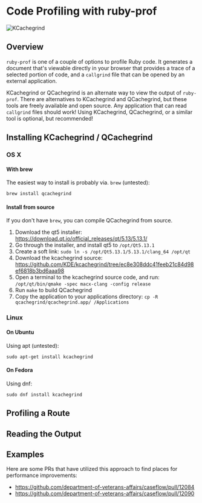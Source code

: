 # Code Profiling with ruby-prof

![KCachegrind](https://github.com/department-of-veterans-affairs/caseflow/raw/e80735d44228459472643820165f971b1146c06c/docs/img/Code-Profiling-KCachegrind.png)

## Overview

`ruby-prof` is one of a couple of options to profile Ruby code. It generates a document
that's viewable directly in your browser that provides a trace of a selected portion of code,
and a `callgrind` file that can be opened by an external application.

KCachegrind or QCachegrind is an alternate way to view the output of `ruby-prof`. There
are alternatives to KCachegrind and QCachegrind, but these tools are freely available and
open source. Any application that can read `callgrind` files should work! Using KCachegrind,
QCachegrind, or a similar tool is optional, but recommended!

## Installing KCachegrind / QCachegrind

### OS X

#### With brew

The easiest way to install is probably via. `brew` (untested):

```
brew install qcachegrind
```

#### Install from source

If you don't have `brew`, you can compile QCachegrind from source.

  1. Download the qt5 installer: https://download.qt.io/official_releases/qt/5.13/5.13.1/
  2. Go through the installer, and install qt5 to `/opt/Qt5.13.1`
  3. Create a soft link: `sudo ln -s /opt/Qt5.13.1/5.13.1/clang_64 /opt/qt`
  4. Download the kcachegrind source: https://github.com/KDE/kcachegrind/tree/ec8e308ddc41feeb21c84d98ef6818b3bd6aaa98
  5. Open a terminal to the kcachegrind source code, and run: `/opt/qt/bin/qmake -spec macx-clang -config release`
  6. Run `make` to build QCachegrind
  7. Copy the application to your applications directory: `cp -R qcachegrind/qcachegrind.app/ /Applications`

### Linux

#### On Ubuntu

Using apt (untested):

```
sudo apt-get install kcachegrind
```

#### On Fedora

Using dnf:

```
sudo dnf install kcachegrind
```

## Profiling a Route

## Reading the Output

## Examples

Here are some PRs that have utilized this approach to find places for performance improvements:

  - https://github.com/department-of-veterans-affairs/caseflow/pull/12084
  - https://github.com/department-of-veterans-affairs/caseflow/pull/12090
